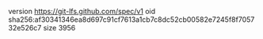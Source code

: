 version https://git-lfs.github.com/spec/v1
oid sha256:af30341346ea8d697c91cf7613a1cb7c8dc52cb00582e7245f8f705732e526c7
size 3956
